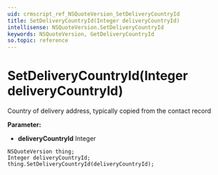 ```yaml
---
uid: crmscript_ref_NSQuoteVersion_SetDeliveryCountryId
title: SetDeliveryCountryId(Integer deliveryCountryId)
intellisense: NSQuoteVersion.SetDeliveryCountryId
keywords: NSQuoteVersion, GetDeliveryCountryId
so.topic: reference
---
```


# SetDeliveryCountryId(Integer deliveryCountryId)

Country of delivery address, typically copied from the contact record

**Parameter:** 
* **deliveryCountryId** Integer

```crmscript
NSQuoteVersion thing;
Integer deliveryCountryId;
thing.SetDeliveryCountryId(deliveryCountryId);
```

